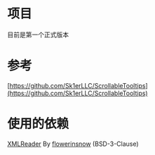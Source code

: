 # 项目
目前是第一个正式版本

# 参考
[https://github.com/Sk1erLLC/ScrollableTooltips](https://github.com/Sk1erLLC/ScrollableTooltips)

# 使用的依赖
[XMLReader](https://github.com/flowerinsnowdh/XMLReader) By [flowerinsnow](https://github.com/flowerinsnowdh) (BSD-3-Clause) 